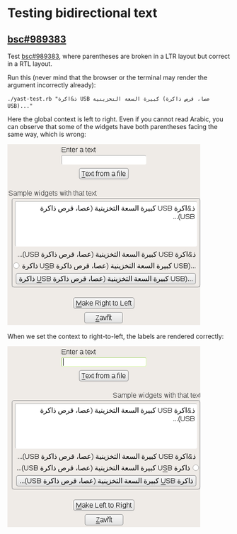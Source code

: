 # Testing bidirectional text

## [bsc#989383](https://bugzilla.suse.com/show_bug.cgi?id=989383)

Test [bsc#989383](https://bugzilla.suse.com/show_bug.cgi?id=989383), where
parentheses are broken in a LTR layout but correct in a RTL layout.

Run this (never mind that the browser or the terminal may render the argument
incorrectly already):

    ./yast-test.rb "ذ&اكرة USB كبيرة السعة التخزينية (عصا، قرص ذاكرة USB)..."

Here the global context is left to right. Even if you cannot read Arabic, you
can observe that some of the widgets have both parentheses facing the same
way, which is wrong:

![LTR, bad](screenshots/bidi-usb-ltr-bad.png)

When we set the context to right-to-left, the labels are rendered correctly:

![RTL, good](screenshots/bidi-usb-rtl-good.png)
